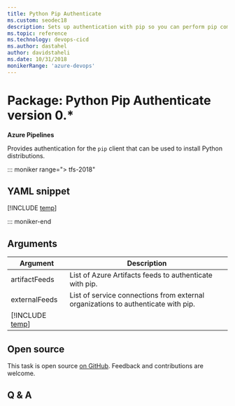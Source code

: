 ```yaml
---
title: Python Pip Authenticate
ms.custom: seodec18
description: Sets up authentication with pip so you can perform pip commands in your pipeline. 
ms.topic: reference
ms.technology: devops-cicd
ms.author: dastahel
author: davidstaheli
ms.date: 10/31/2018
monikerRange: 'azure-devops'
---
```


# Package: Python Pip Authenticate version 0.*

**Azure Pipelines**

Provides authentication for the `pip` client that can be used to install Python distributions.

::: moniker range="> tfs-2018"

## YAML snippet

[!INCLUDE [temp](../../includes/yaml/PipAuthenticateV0.md)]

::: moniker-end

## Arguments

| Argument                       | Description                                                         |
| ------------------------------ | ------------------------------------------------------------------- |
| artifactFeeds                  | List of Azure Artifacts feeds to authenticate with pip.           |
| externalFeeds                  | List of service connections from external organizations to authenticate with pip. |
| [!INCLUDE [temp](../../includes/control-options-arguments.md)] | |


## Open source

This task is open source [on GitHub](https://github.com/Microsoft/azure-pipelines-tasks). Feedback and contributions are welcome.

## Q & A

